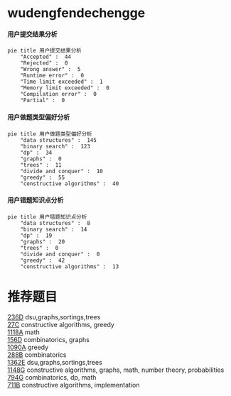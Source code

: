 # wudengfendechengge

<!-- tabs:start -->



#### **用户提交结果分析**

```mermaid
pie title 用户提交结果分析
    "Accepted" :  44
    "Rejected" :  0
    "Wrong answer" :  5
    "Runtime error" :  0
    "Time limit exceeded" :  1
    "Memory limit exceeded" :  0
    "Compilation error" :  0
    "Partial" :  0
```

#### **用户做题类型偏好分析**

```mermaid
pie title 用户做题类型偏好分析
    "data structures" :  145
    "binary search" :  123
    "dp" :  34
    "graphs" :  0
    "trees" :  11
    "divide and conquer" :  10
    "greedy" :  55
    "constructive algorithms" :  40
```
#### **用户错题知识点分析**

```mermaid
pie title 用户错题知识点分析
    "data structures" :  8
    "binary search" :  14
    "dp" :  19
    "graphs" :  20
    "trees" :  0
    "divide and conquer" :  0
    "greedy" :  42
    "constructive algorithms" :  13
```



<!-- tabs:end -->
# 推荐题目
[236D](https://codeforces.com/contest/236/problem/D)		dsu,graphs,sortings,trees		  
[27C](https://codeforces.com/contest/27/problem/C)		constructive algorithms,
                        greedy		  
[1118A](https://codeforces.com/contest/1118/problem/A)		math		  
[156D](https://codeforces.com/contest/156/problem/D)		combinatorics,
                        graphs		  
[1090A](https://codeforces.com/contest/1090/problem/A)		greedy		  
[288B](https://codeforces.com/contest/288/problem/B)		combinatorics		  
[1362E](https://codeforces.com/contest/1362/problem/E)		dsu,graphs,sortings,trees		  
[1148G](https://codeforces.com/contest/1148/problem/G)		constructive algorithms,
                        graphs,
                        math,
                        number theory,
                        probabilities		  
[794G](https://codeforces.com/contest/794/problem/G)		combinatorics,
                        dp,
                        math		  
[711B](https://codeforces.com/contest/711/problem/B)		constructive algorithms,
                        implementation		  
